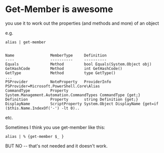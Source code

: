 # Get-Member is awesome

you use it to work out the properties (and methods and more) of an object

e.g.

    alias | get-member
    
    
    Name                MemberType     Definition
    ----                ----------     ----------
    Equals              Method         bool Equals(System.Object obj)
    GetHashCode         Method         int GetHashCode()
    GetType             Method         type GetType()
    ...
    PSProvider          NoteProperty   ProviderInfo PSProvider=Microsoft.PowerShell.Core\Alias
    CommandType         Property       System.Management.Automation.CommandTypes CommandType {get;}
    Definition          Property       string Definition {get;}
    DisplayName         ScriptProperty System.Object DisplayName {get=if ($this.Name.IndexOf('-') -lt 0)..

    
etc.    

Sometimes I think you use get-member like this:

    alias | % {get-member $_ }  

BUT NO -- that's not needed and it doesn't work.
